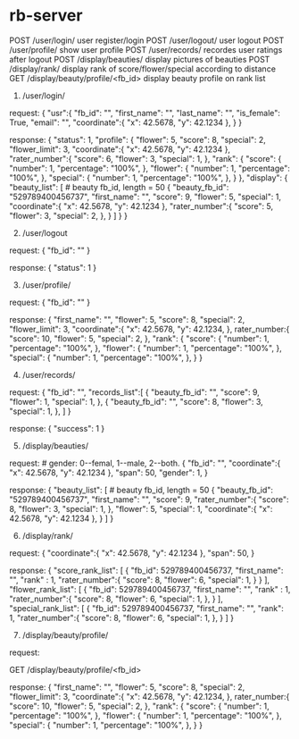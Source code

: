 rb-server
=========
POST  /user/login/                    user register/login
POST  /user/logout/                   user logout
POST  /user/profile/                  show user profile
POST  /user/records/                  recordes user ratings after logout
POST  /display/beauties/              display pictures of beauties
POST  /display/rank/                  display rank of score/flower/special according to distance
GET  /display/beauty/profile/<fb_id>  display beauty profile on rank list

1. /user/login/

request:
    {
        "usr":{
            "fb_id": "",
            "first_name": "",
            "last_name": "",
            "is_female": True,
            "email": "",
            "coordinate":{
                "x": 42.5678,
                "y": 42.1234
            },
        }
    }

response:
    {
        "status": 1,
        "profile": {
            "flower": 5,
            "score": 8,
            "special": 2,
            "flower_limit": 3,
            "coordinate":{
                "x": 42.5678,
                "y": 42.1234
            },
            "rater_number":{
                "score": 6,
                "flower": 3,
                "special": 1,
            },
            "rank": {
                "score": {
                    "number": 1,
                    "percentage": "100%",
                },
                "flower": {
                    "number": 1,
                    "percentage": "100%",
                },
                "special": {
                    "number": 1,
                    "percentage": "100%",
                },
            }
        },
        "display": {
            "beauty_list": [
                # beauty fb_id, length = 50
                {
                    "beauty_fb_id": "529789400456737",
                    "first_name": "",
                    "score": 9,
                    "flower": 5,
                    "special": 1,
                    "coordinate":{
                        "x": 42.5678,
                        "y": 42.1234
                    },
                    "rater_number":{
                        "score": 5,
                        "flower": 3,
                        "special": 2,
                    },
                }
            ]
        }
    }

2.  /user/logout

request:
    {
        "fb_id": ""
    }

response:
    {
        "status": 1
    }
    
3.  /user/profile/

request:
    {
        "fb_id": ""
    }

response:
    {
        "first_name": "",
        "flower": 5,
        "score": 8,
        "special": 2,
        "flower_limit": 3,
        "coordinate":{
            "x": 42.5678,
            "y": 42.1234,
        },
        rater_number:{
            "score": 10,
            "flower": 5,
            "special": 2,
        },
        "rank": {
            "score": {
                "number": 1,
                "percentage": "100%",
            },
            "flower": {
                "number": 1,
                "percentage": "100%",
            },
            "special": {
                "number": 1,
                "percentage": "100%",
            },
        }
    }

4.  /user/records/

request:
    {
        "fb_id": "",
        "records_list":[
            {
                "beauty_fb_id": "",
                "score": 9,
                "flower": 1,
                "special": 1,
            },
            {
                "beauty_fb_id": "",
                "score": 8,
                "flower": 3,
                "special": 1,
            },
        ]
    }
    
  response:
    {
        "success": 1
    }

5.  /display/beauties/

request:
    # gender: 0--femal, 1--male, 2--both.
    {
        "fb_id": "",
        "coordinate":{
            "x": 42.5678,
            "y": 42.1234
        },
        "span": 50,
        "gender": 1,
    }

response:
    {
        "beauty_list": [
            # beauty fb_id, length = 50
            {
                "beauty_fb_id": "529789400456737",
                "first_name": "",
                "score": 9,
                "rater_number":{
                    "score": 8,
                    "flower": 3,
                    "special": 1,
                },
                "flower": 5,
                "special": 1,
                "coordinate":{
                    "x": 42.5678,
                    "y": 42.1234
                },
            }
        ]
    }

6.  /display/rank/

request:
   {
        "coordinate":{
            "x": 42.5678,
            "y": 42.1234
        },
        "span": 50,
    }
    
response:
    {
        "score_rank_list": [
            {
                "fb_id": 529789400456737,
                "first_name": "",
                "rank" : 1,
                "rater_number":{
                    "score": 8,
                    "flower": 6,
                    "special": 1,
                }
            }
        ],
        "flower_rank_list": [
            {
                "fb_id": 529789400456737,
                "first_name": "",
                "rank" : 1,
                "rater_number":{
                    "score": 8,
                    "flower": 6,
                    "special": 1,
                },
            }
        ],
        "special_rank_list": [
            {
                "fb_id": 529789400456737,
                "first_name": "",
                "rank": 1,
                "rater_number":{
                    "score": 8,
                    "flower": 6,
                    "special": 1,
                },
            }
        ]
    }
    
7.   /display/beauty/profile/ 

request:

GET /display/beauty/profile/<fb_id>

response:
    {
        "first_name": "",
        "flower": 5,
        "score": 8,
        "special": 2,
        "flower_limit": 3,
        "coordinate":{
            "x": 42.5678,
            "y": 42.1234,
        },
        rater_number:{
            "score": 10,
            "flower": 5,
            "special": 2,
        },
        "rank": {
            "score": {
                "number": 1,
                "percentage": "100%",
            },
            "flower": {
                "number": 1,
                "percentage": "100%",
            },
            "special": {
                "number": 1,
                "percentage": "100%",
            },
        }
    }
    
